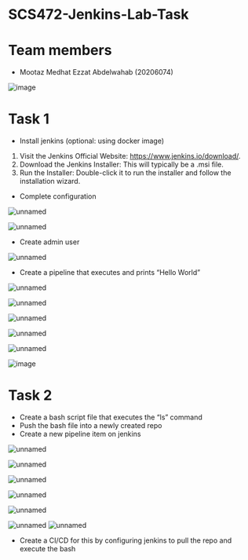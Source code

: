 # SCS472-Jenkins-Lab-Task

# Team members
- Mootaz Medhat Ezzat Abdelwahab    (20206074)

![image](https://github.com/MootazMedhatEzzat/JenkinsLabTask/assets/97257822/1ce1b4af-e72d-4998-8f9c-4d56e605400d)

# Task 1
- Install jenkins (optional: using docker image)
1. Visit the Jenkins Official Website: https://www.jenkins.io/download/.
2. Download the Jenkins Installer: This will typically be a .msi file.
3. Run the Installer: Double-click it to run the installer and follow the installation wizard.
   
- Complete configuration

![unnamed](https://github.com/MootazMedhatEzzat/JenkinsLabTask/assets/97257822/b2c2fd7c-a6dc-44b9-9c85-e055b270eb2d)

![unnamed](https://github.com/MootazMedhatEzzat/JenkinsLabTask/assets/97257822/9e9e666e-3dbd-4bb7-9862-6474e92d762a)

- Create admin user

![unnamed](https://github.com/MootazMedhatEzzat/JenkinsLabTask/assets/97257822/48bfe23f-0c19-453b-b2be-00fb76eddf5d)

- Create a pipeline that executes and prints “Hello World”

![unnamed](https://github.com/MootazMedhatEzzat/JenkinsLabTask/assets/97257822/eb5317d7-e59c-455e-9cde-3de552ea8967)

![unnamed](https://github.com/MootazMedhatEzzat/JenkinsLabTask/assets/97257822/9faa2e97-81e5-4221-bee6-931e2223caaa)

![unnamed](https://github.com/MootazMedhatEzzat/JenkinsLabTask/assets/97257822/8ab99c14-47cd-40a3-8c7a-e8230204eaf1)

![unnamed](https://github.com/MootazMedhatEzzat/JenkinsLabTask/assets/97257822/21183fc2-8941-4912-8f51-c69abdcc9224)

![unnamed](https://github.com/MootazMedhatEzzat/JenkinsLabTask/assets/97257822/932ffbf5-6cbf-4aba-a58a-bb7a9931303e)

![image](https://github.com/MootazMedhatEzzat/JenkinsLabTask/assets/97257822/4026019a-3458-4b03-bec1-34c9373f1c95)

# Task 2
- Create a bash script file that executes the “ls” command
- Push the bash file into a newly created repo
- Create a new pipeline item on jenkins

![unnamed](https://github.com/MootazMedhatEzzat/JenkinsLabTask/assets/97257822/be4dfb1f-6e39-4606-a296-5fcec6f19f07)

![unnamed](https://github.com/MootazMedhatEzzat/JenkinsLabTask/assets/97257822/a021d793-7612-4722-b27e-62dd02df7d2c)

![unnamed](https://github.com/MootazMedhatEzzat/JenkinsLabTask/assets/97257822/230f9130-c7b7-4aea-8f6c-617d4c84f7ba)

![unnamed](https://github.com/MootazMedhatEzzat/JenkinsLabTask/assets/97257822/e1980c61-1282-4157-b9fb-1bd16c03ff08)

![unnamed](https://github.com/MootazMedhatEzzat/JenkinsLabTask/assets/97257822/614328c9-27cd-4dd2-aad9-1b15ba40e95c)

![unnamed](https://github.com/MootazMedhatEzzat/JenkinsLabTask/assets/97257822/33fd13a4-5177-45bf-970b-9deaa28fba8d)
![unnamed](https://github.com/MootazMedhatEzzat/JenkinsLabTask/assets/97257822/29a8eda1-1f39-40ed-829f-24dfd802d3e8)

- Create a CI/CD for this by configuring jenkins to pull the repo and execute the bash 
